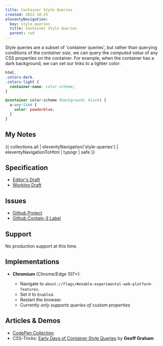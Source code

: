 ```yaml
---
title: Container Style Queries
created: 2022-10-25
eleventyNavigation:
  key: style-queries
  title: Container Style Queries
  parent: rwd
---
```


Style queries are a subset of 'container queries',
but rather than querying conditions of the _container size_,
we can query the _computed value_
of any CSS properties on the container.
For example, when the container has a dark background,
we can set our links to a lighter color:

```css
html,
.colors-dark,
.colors-light {
  container-name: color-scheme;
}

@container color-scheme (background: black) {
  a:any-link {
    color: powderblue;
  }
}
```

## My Notes

{{ collections.all | eleventyNavigation('style-queries') | eleventyNavigationToHtml | typogr | safe }}

## Specification

- [Editor's Draft](https://drafts.csswg.org/css-contain-3/)
- [Working Draft](https://www.w3.org/TR/css-contain-3/)

## Issues

- [Github Project](https://github.com/w3c/csswg-drafts/projects/18)
- [Github Contain-3 Label](https://github.com/w3c/csswg-drafts/issues?q=is%3Aopen+is%3Aissue+label%3Acss-contain-3)

## Support

No production support at this time.

## Implementations

- **Chromium** (Chrome/Edge 107+):

  - Navigate to `about://flags/#enable-experimental-web-platform-features`.
  - Set it to `Enabled`.
  - Restart the browser.
  - Currently _only supports queries of custom properties_

## Articles & Demos

- [CodePen Collection]()
- CSS-Tricks: [Early Days of Container Style Queries](https://css-tricks.com/early-days-of-container-style-queries/)
  by **Geoff Graham**
